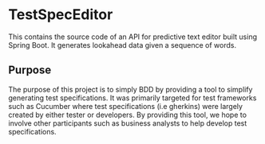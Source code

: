 # TestSpecEditor

This contains the source code of an API for predictive text editor built using Spring Boot.
It generates lookahead data given a sequence of words.

## Purpose

The purpose of this project is to simply BDD by providing a tool to simplify generating test specifications. It was primarily targeted for test frameworks such as Cucumber where test specifications (i.e gherkins) were largely created by either tester or developers. By providing this tool, we hope to involve other participants such as business analysts to help develop test specifications.

